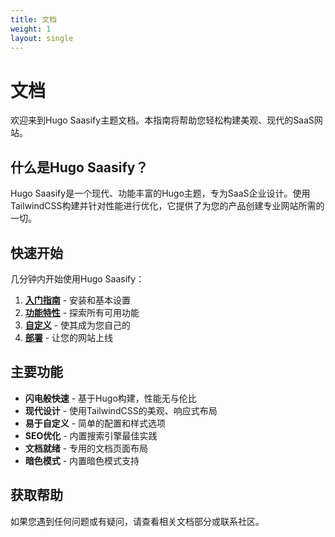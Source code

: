 ```yaml
---
title: 文档
weight: 1
layout: single
---
```


# 文档

欢迎来到Hugo Saasify主题文档。本指南将帮助您轻松构建美观、现代的SaaS网站。

## 什么是Hugo Saasify？

Hugo Saasify是一个现代、功能丰富的Hugo主题，专为SaaS企业设计。使用TailwindCSS构建并针对性能进行优化，它提供了为您的产品创建专业网站所需的一切。

## 快速开始

几分钟内开始使用Hugo Saasify：

1. **[入门指南](/zh-cn/docs/getting-started/)** - 安装和基本设置
2. **[功能特性](/zh-cn/docs/features/)** - 探索所有可用功能
3. **[自定义](/zh-cn/docs/customization/)** - 使其成为您自己的
4. **[部署](/zh-cn/docs/deployment/)** - 让您的网站上线

## 主要功能

- **闪电般快速** - 基于Hugo构建，性能无与伦比
- **现代设计** - 使用TailwindCSS的美观、响应式布局
- **易于自定义** - 简单的配置和样式选项
- **SEO优化** - 内置搜索引擎最佳实践
- **文档就绪** - 专用的文档页面布局
- **暗色模式** - 内置暗色模式支持

## 获取帮助

如果您遇到任何问题或有疑问，请查看相关文档部分或联系社区。
